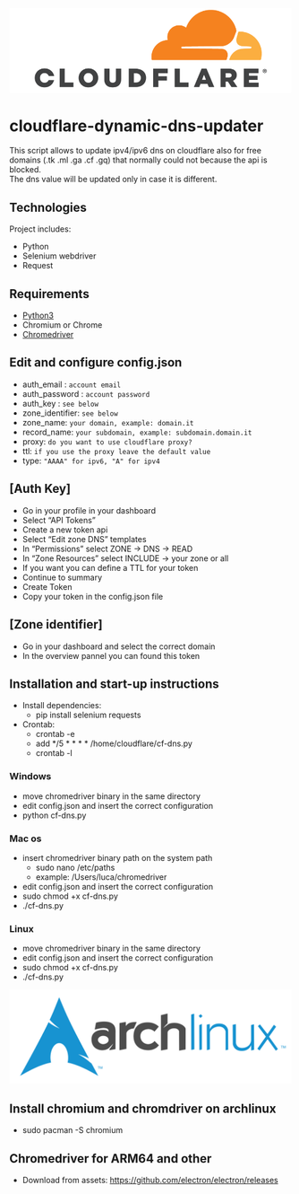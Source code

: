 ![cloudflare](https://github.com/LukeAz/cloudflare-dynamic-dns-updater/blob/main/img/cloudflare.png)
# cloudflare-dynamic-dns-updater
This script allows to update ipv4/ipv6 dns on cloudflare also for free domains (.tk .ml .ga .cf .gq) that normally could not because the api is blocked.  
The dns value will be updated only in case it is different.

## Technologies
Project includes:
* Python
* Selenium webdriver
* Request


## Requirements
* [Python3](https://www.python.org/downloads/)
* Chromium or Chrome
* [Chromedriver](https://chromedriver.chromium.org/downloads)

## Edit and configure config.json
* auth_email : `account email`
* auth_password : `account password`
* auth_key : `see below`
* zone_identifier: `see below`
* zone_name: `your domain, example: domain.it`
* record_name: `your subdomain, example: subdomain.domain.it`
* proxy: `do you want to use cloudflare proxy?`
* ttl: `if you use the proxy leave the default value`
* type: `"AAAA" for ipv6, "A" for ipv4`

## [Auth Key]
* Go in your profile in your dashboard
* Select “API Tokens”
* Create a new token api
* Select “Edit zone DNS” templates
* In “Permissions” select ZONE -> DNS -> READ
* In “Zone Resources” select INCLUDE -> your zone or all
* If you want you can define a TTL for your token
* Continue to summary
* Create Token
* Copy your token in the config.json file

## [Zone identifier]
* Go in your dashboard and select the correct domain
* In the overview pannel you can found this token

## Installation and start-up instructions
* Install dependencies:
  - pip install selenium requests
* Crontab:
  - crontab -e
  - add */5 * * * * /home/cloudflare/cf-dns.py
  - crontab -l

### Windows
* move chromedriver binary in the same directory
* edit config.json and insert the correct configuration
* python cf-dns.py

### Mac os
* insert chromedriver binary path on the system path
  - sudo nano /etc/paths
  - example: /Users/luca/chromedriver
* edit config.json and insert the correct configuration
* sudo chmod +x cf-dns.py
* ./cf-dns.py

### Linux
* move chromedriver binary in the same directory
* edit config.json and insert the correct configuration
* sudo chmod +x cf-dns.py
* ./cf-dns.py

![arch](https://github.com/LukeAz/cloudflare-dynamic-dns-updater/blob/main/img/arch.png)
## Install chromium and chromdriver on archlinux
* sudo pacman -S chromium

## Chromedriver for ARM64 and other
* Download from assets: https://github.com/electron/electron/releases
